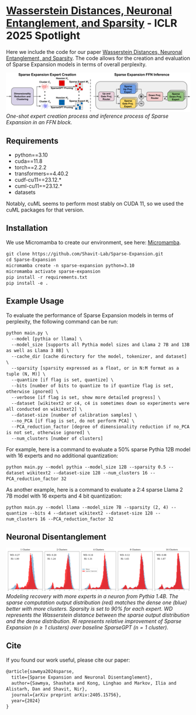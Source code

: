 # [Wasserstein Distances, Neuronal Entanglement, and Sparsity](https://openreview.net/forum?id=cnKhHxN3xj) - ICLR 2025 Spotlight
Here we include the code for our paper [Wasserstein Distances, Neuronal Entanglement, and Sparsity](https://openreview.net/forum?id=cnKhHxN3xj). The code allows for the creation and evaluation of Sparse Expansion models in terms of overall perplexity.

![Sparse Expansion process](assets/Sparse_Expansion.png)
*One-shot expert creation process and inference process of Sparse Expansion in an FFN block.*

## Requirements
* python==3.10
* cuda==11.8
* torch==2.2.2
* transformers==4.40.2
* cudf-cu11==23.12.*
* cuml-cu11==23.12.*
* datasets

Notably, cuML seems to perform most stably on CUDA 11, so we used the cuML packages for that version.

## Installation
We use Micromamba to create our environment, see here: [Micromamba](https://mamba.readthedocs.io/en/latest/installation/micromamba-installation.html).
```
git clone https://github.com/Shavit-Lab/Sparse-Expansion.git
cd Sparse-Expansion
micromamba create -n sparse-expansion python=3.10
micromamba activate sparse-expansion
pip install -r requirements.txt
pip install -e .
```





## Example Usage
To evaluate the performance of Sparse Expansion models in terms of perplexity, the following command can be run:
```
python main.py \
  --model [pythia or llama] \
  --model_size [supports all Pythia model sizes and Llama 2 7B and 13B as well as Llama 3 8B] \
  --cache_dir [cache directory for the model, tokenizer, and dataset] \
  --sparsity [sparsity expressed as a float, or in N:M format as a tuple (N, M)] \
  --quantize [if flag is set, quantize] \
  --bits [number of bits to quantize to if quantize flag is set, otherwise ignored] \
  --verbose [if flag is set, show more detailed progress] \
  --dataset [wikitext2 or c4, c4 is sometimes down so experiments were all conducted on wikitext2] \
  --dataset-size [number of calibration samples] \
  --no_PCA [if flag is set, do not perform PCA] \
  --PCA_reduction_factor [degree of dimensionality reduction if no_PCA is not set, otherwise ignored] \
  --num_clusters [number of clusters]
```
For example, here is a command to evaluate a 50% sparse Pythia 12B model with 16 experts and no additional quantization: 
```
python main.py --model pythia --model_size 12B --sparsity 0.5 --dataset wikitext2 --dataset-size 128 --num_clusters 16 --PCA_reduction_factor 32
```
As another example, here is a command to evaluate a 2:4 sparse Llama 2 7B model with 16 experts and 4 bit quantization: 
```
python main.py --model llama --model_size 7B --sparsity (2, 4) --quantize --bits 4 --dataset wikitext2 --dataset-size 128 --num_clusters 16 --PCA_reduction_factor 32
```
## Neuronal Disentanglement
![Saving neurons through SE in Pythia 1.4B](assets/dense_h_to_4h_cluster_sparse_distribution_neuron_2402_layer_1.png)
*Modeling recovery with more experts in a neuron from Pythia 1.4B. The sparse computation output distribution (red) matches the dense one (blue) better with more clusters. Sparsity is set to 90\% for each expert. WD represents the Wasserstein distance between the sparse output distribution and the dense distribution. RI represents relative improvement of Sparse Expansion ($`n \geq 1`$ clusters) over baseline SparseGPT ($`n = 1`$ cluster).*

## Cite
If you found our work useful, please cite our paper:
```
@article{sawmya2024sparse,
  title={Sparse Expansion and Neuronal Disentanglement},
  author={Sawmya, Shashata and Kong, Linghao and Markov, Ilia and Alistarh, Dan and Shavit, Nir},
  journal={arXiv preprint arXiv:2405.15756},
  year={2024}
}
```
